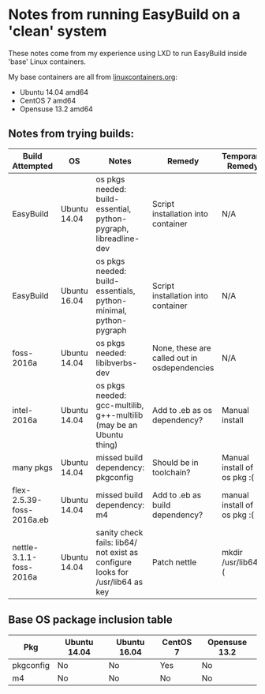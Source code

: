 # Notes from running EasyBuild on a 'clean' system

These notes come from my experience using LXD to run EasyBuild inside 'base' Linux containers.

My base containers are all from [linuxcontainers.org](https://images.linuxcontainers.org:8443/):

 * Ubuntu 14.04 amd64
 * CentOS 7 amd64
 * Opensuse 13.2 amd64

## Notes from trying builds:

| Build Attempted | OS | Notes | Remedy | Temporary Remedy |
| --- | --- | --- | --- | --- |
| EasyBuild | Ubuntu 14.04 | os pkgs needed: build-essential, python-pygraph, libreadline-dev | Script installation into container | N/A |
| EasyBuild | Ubuntu 16.04 | os pkgs needed: build-essentials, python-minimal, python-pygraph | Script installation into container | N/A |
| foss-2016a | Ubuntu 14.04 | os pkgs needed: libibverbs-dev | None, these are called out in osdependencies | N/A |
| intel-2016a | Ubuntu 14.04 | os pkgs needed: gcc-multilib, g++-multilib (may be an Ubuntu thing) | Add to .eb as os dependency? | Manual install |
| many pkgs | Ubuntu 14.04 | missed build dependency: pkgconfig | Should be in toolchain? | Manual install of os pkg :( |
| flex-2.5.39-foss-2016a.eb | Ubuntu 14.04 | missed build dependency: m4 | Add to .eb as build dependency? | manual install of os pkg :( |
| nettle-3.1.1-foss-2016a | Ubuntu 14.04 | sanity check fails: lib64/ not exist as configure looks for /usr/lib64 as key | Patch nettle | mkdir /usr/lib64 :( |

## Base OS package inclusion table

| Pkg | Ubuntu 14.04 | Ubuntu 16.04 | CentOS 7 | Opensuse 13.2 |
| --- | --- | --- | --- | --- |
| pkgconfig | No | No | Yes | No |
| m4 | No | No | No | No | No |
